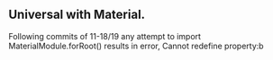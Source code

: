 ## Universal with Material.
Following commits of 11-18/19 any attempt to import MaterialModule.forRoot() results in error, Cannot redefine property:b

